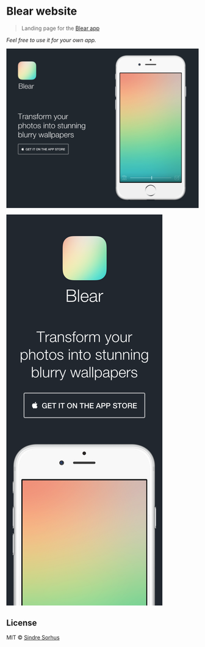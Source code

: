 # Blear website

> Landing page for the [Blear app](http://sindresorhus.com/blear)

*Feel free to use it for your own app.*

[![](screenshot.png)](http://sindresorhus.com/blear)

[![](screenshot-mobile.png)](http://sindresorhus.com/blear)


## License

MIT © [Sindre Sorhus](http://sindresorhus.com)

